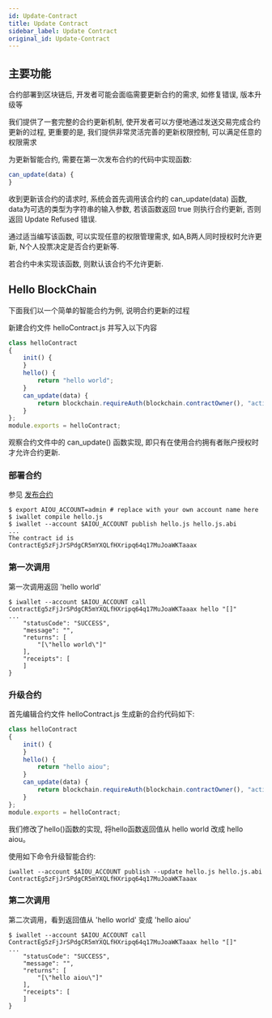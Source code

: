```yaml
---
id: Update-Contract
title: Update Contract
sidebar_label: Update Contract
original_id: Update-Contract
---
```


## 主要功能

合约部署到区块链后, 开发者可能会面临需要更新合约的需求, 如修复错误, 版本升级等

我们提供了一套完整的合约更新机制, 使开发者可以方便地通过发送交易完成合约更新的过程,
更重要的是, 我们提供非常灵活完善的更新权限控制, 可以满足任意的权限需求

为更新智能合约, 需要在第一次发布合约的代码中实现函数:
```js
can_update(data) {
}
```
收到更新该合约的请求时, 系统会首先调用该合约的 can_update(data) 函数, data为可选的类型为字符串的输入参数, 若该函数返回 true 则执行合约更新, 否则返回 Update Refused 错误.

通过适当编写该函数, 可以实现任意的权限管理需求, 如A,B两人同时授权时允许更新, N个人投票决定是否合约更新等.

若合约中未实现该函数, 则默认该合约不允许更新.

## Hello BlockChain

下面我们以一个简单的智能合约为例, 说明合约更新的过程

新建合约文件 helloContract.js 并写入以下内容
```js
class helloContract
{
    init() {
    }
    hello() {
        return "hello world";
    }
    can_update(data) {
        return blockchain.requireAuth(blockchain.contractOwner(), "active");
    }
};
module.exports = helloContract;
```
观察合约文件中的 can_update() 函数实现, 即只有在使用合约拥有者账户授权时才允许合约更新.

### 部署合约
参见 [发布合约](4-running-aiou-node/iWallet.md#发布合约)

```
$ export AIOU_ACCOUNT=admin # replace with your own account name here
$ iwallet compile hello.js
$ iwallet --account $AIOU_ACCOUNT publish hello.js hello.js.abi
...
The contract id is ContractEg5zFjJrSPdgCR5mYXQLfHXripq64q17MuJoaWKTaaax
```


### 第一次调用
第一次调用返回 'hello world'   
```
$ iwallet --account $AIOU_ACCOUNT call ContractEg5zFjJrSPdgCR5mYXQLfHXripq64q17MuJoaWKTaaax hello "[]"
...
    "statusCode": "SUCCESS",
    "message": "",
    "returns": [
        "[\"hello world\"]"
    ],
    "receipts": [
    ]
}
```
### 升级合约
首先编辑合约文件 helloContract.js 生成新的合约代码如下:
```js
class helloContract
{
    init() {
    }
    hello() {
        return "hello aiou";
    }
    can_update(data) {
        return blockchain.requireAuth(blockchain.contractOwner(), "active");
    }
};
module.exports = helloContract;
```

我们修改了hello()函数的实现, 将hello函数返回值从 hello world 改成 hello aiou。   

使用如下命令升级智能合约:
```console
iwallet --account $AIOU_ACCOUNT publish --update hello.js hello.js.abi ContractEg5zFjJrSPdgCR5mYXQLfHXripq64q17MuJoaWKTaaax
```

### 第二次调用
第二次调用，看到返回值从 'hello world' 变成 'hello aiou'
```
$ iwallet --account $AIOU_ACCOUNT call ContractEg5zFjJrSPdgCR5mYXQLfHXripq64q17MuJoaWKTaaax hello "[]"
...
    "statusCode": "SUCCESS",
    "message": "",
    "returns": [
        "[\"hello aiou\"]"
    ],
    "receipts": [
    ]
}
```
